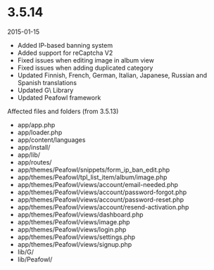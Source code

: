 # 3.5.14

2015-01-15

- Added IP-based banning system
- Added support for reCaptcha V2
- Fixed issues when editing image in album view
- Fixed issues when adding duplicated category
- Updated Finnish, French, German, Italian, Japanese, Russian and Spanish translations
- Updated G\ Library
- Updated Peafowl framework

Affected files and folders (from 3.5.13)

- app/app.php
- app/loader.php
- app/content/languages
- app/install/
- app/lib/
- app/routes/
- app/themes/Peafowl/snippets/form_ip_ban_edit.php
- app/themes/Peafowl/tpl_list_item/album/image.php
- app/themes/Peafowl/views/account/email-needed.php
- app/themes/Peafowl/views/account/password-forgot.php
- app/themes/Peafowl/views/account/password-reset.php
- app/themes/Peafowl/views/account/resend-activation.php
- app/themes/Peafowl/views/dashboard.php
- app/themes/Peafowl/views/image.php
- app/themes/Peafowl/views/login.php
- app/themes/Peafowl/views/settings.php
- app/themes/Peafowl/views/signup.php
- lib/G/
- lib/Peafowl/
